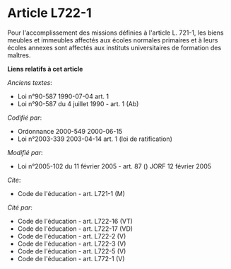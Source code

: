 # Article L722-1

Pour l'accomplissement des missions définies à l'article L. 721-1, les biens meubles et immeubles affectés aux écoles
normales primaires et à leurs écoles annexes sont affectés aux instituts universitaires de formation des maîtres.

**Liens relatifs à cet article**

_Anciens textes_:

  - Loi n°90-587 1990-07-04 art. 1
  - Loi n°90-587 du 4 juillet 1990 - art. 1 (Ab)

_Codifié par_:

  - Ordonnance 2000-549 2000-06-15
  - Loi n°2003-339 2003-04-14 art. 1 (loi de ratification)

_Modifié par_:

  - Loi n°2005-102 du 11 février 2005 - art. 87 () JORF 12 février 2005

_Cite_:

  - Code de l'éducation - art. L721-1 (M)

_Cité par_:

  - Code de l'éducation - art. L722-16 (VT)
  - Code de l'éducation - art. L722-17 (VD)
  - Code de l'éducation - art. L722-2 (V)
  - Code de l'éducation - art. L722-3 (V)
  - Code de l'éducation - art. L722-5 (V)
  - Code de l'éducation - art. L772-1 (V)
